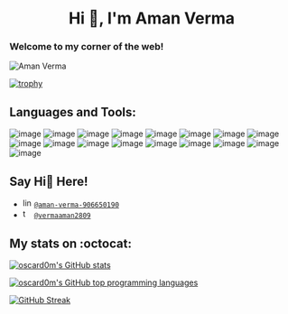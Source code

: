 <h1 align="center">Hi 👋, I'm Aman Verma</h1>
<h3 align="center"></h3>

### Welcome to my corner of the web!


<p align="left"> <img src="https://komarev.com/ghpvc/?username=Aman-Verma-28&label=Profile%20views&color=0e75b6&style=flat" alt="Aman Verma" /> </p>

[![trophy](https://github-profile-trophy.vercel.app/?username=Aman-Verma-28&theme=onedark)](https://github.com/ryo-ma/github-profile-trophy)


## Languages and Tools:
![image](https://img.shields.io/badge/Python-FFD43B?style=for-the-badge&logo=python&logoColor=blue)
![image](https://img.shields.io/badge/Django-092E20?style=for-the-badge&logo=django&logoColor=green)
![image](https://img.shields.io/badge/JavaScript-323330?style=for-the-badge&logo=javascript&logoColor=F7DF1E)
![image](https://img.shields.io/badge/Node.js-339933?style=for-the-badge&logo=nodedotjs&logoColor=white)
![image](https://img.shields.io/badge/React-20232A?style=for-the-badge&logo=react&logoColor=61DAFB)
![image](https://img.shields.io/badge/Docker-2CA5E0?style=for-the-badge&logo=docker&logoColor=white)
![image](https://img.shields.io/badge/Flask-000000?style=for-the-badge&logo=flask&logoColor=white)
![image](https://img.shields.io/badge/GIT-E44C30?style=for-the-badge&logo=git&logoColor=white)
![image](https://img.shields.io/badge/PostgreSQL-316192?style=for-the-badge&logo=postgresql&logoColor=white)
![image](https://img.shields.io/badge/MongoDB-4EA94B?style=for-the-badge&logo=mongodb&logoColor=white)
![image](https://img.shields.io/badge/Amazon_AWS-FF9900?style=for-the-badge&logo=amazonaws&logoColor=white)
![image](https://img.shields.io/badge/GraphQl-E10098?style=for-the-badge&logo=graphql&logoColor=white)
![image](https://img.shields.io/badge/fastapi-109989?style=for-the-badge&logo=FASTAPI&logoColor=white)
![image](https://img.shields.io/badge/kubernetes-326ce5.svg?&style=for-the-badge&logo=kubernetes&logoColor=white)
![image](https://img.shields.io/badge/Linux-FCC624?style=for-the-badge&logo=linux&logoColor=black)
![image](https://img.shields.io/badge/Jenkins-D24939?style=for-the-badge&logo=Jenkins&logoColor=white)
![image](https://img.shields.io/badge/MySQL-005C84?style=for-the-badge&logo=mysql&logoColor=white)

## Say Hi👋 Here! 

- <img src="https://img.shields.io/badge/LinkedIn-0077B5?style=for-the-badge&logo=linkedin&logoColor=white" alt="linkedin logo" height="16px"> [`@aman-verma-906650190`](https://www.linkedin.com/in/aman-verma-906650190/)
- <img src="https://img.shields.io/badge/Twitter-1DA1F2?style=for-the-badge&logo=twitter&logoColor=white" alt="twitter logo" height="16px">  [`@vermaaman2809`](https://twitter.com/vermaaman2809)


## My stats on :octocat:
[![oscard0m's GitHub stats](https://github-readme-stats.vercel.app/api?username=Aman-Verma-28&count_private=true&show_icons=true&theme=great-gatsby)](https://github.com/anuraghazra/github-readme-stats)

[![oscard0m's GitHub top programming languages](https://github-readme-stats.vercel.app/api/top-langs/?username=Aman-Verma-28&langs_count=8&layout=compact&theme=great-gatsby)](https://github.com/anuraghazra/github-readme-stats)

[![GitHub Streak](https://github-readme-streak-stats.herokuapp.com?user=Aman-Verma-28&theme=dark)](https://git.io/streak-stats)
